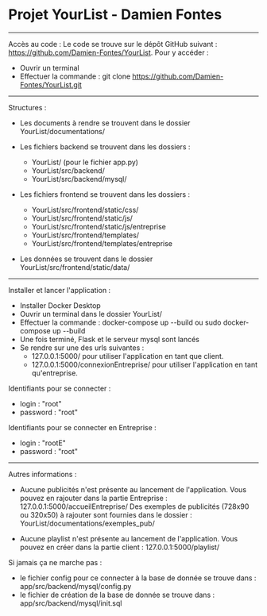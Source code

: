 # Projet YourList - Damien Fontes

--------------------
Accès au code :
Le code se trouve sur le dépôt GitHub suivant : https://github.com/Damien-Fontes/YourList.
Pour y accéder : 
- Ouvrir un terminal
- Effectuer la commande : git clone https://github.com/Damien-Fontes/YourList.git

--------------------
Structures :
- Les documents à rendre se trouvent dans le dossier YourList/documentations/
- Les fichiers backend se trouvent dans les dossiers : 
    - YourList/ (pour le fichier app.py)
    - YourList/src/backend/
    - YourList/src/backend/mysql/

- Les fichiers frontend se trouvent dans les dossiers :
    - YourList/src/frontend/static/css/
    - YourList/src/frontend/static/js/
    - YourList/src/frontend/static/js/entreprise
    - YourList/src/frontend/templates/
    - YourList/src/frontend/templates/entreprise

- Les données se trouvent dans le dossier YourList/src/frontend/static/data/

--------------------
Installer et lancer l'application :
- Installer Docker Desktop 
- Ouvrir un terminal dans le dossier YourList/
- Effectuer la commande : docker-compose up --build ou sudo docker-compose up --build
- Une fois terminé, Flask et le serveur mysql sont lancés
- Se rendre sur une des urls suivantes : 
    - 127.0.0.1:5000/ pour utiliser l'application en tant que client.
    - 127.0.0.1:5000/connexionEntreprise/ pour utiliser l'application en tant qu'entreprise.

Identifiants pour se connecter : 
- login : "root"
- password : "root"

Identifiants pour se connecter en Entreprise : 
- login : "rootE"
- password : "root"

--------------------
Autres informations :
- Aucune publicités n'est présente au lancement de l'application.
Vous pouvez en rajouter dans la partie Entreprise : 127.0.0.1:5000/accueilEntreprise/
Des exemples de publicités (728x90 ou 320x50) à rajouter sont fournies dans le dossier : YourList/documentations/exemples_pub/ 

- Aucune playlist n'est présente au lancement de l'application.
Vous pouvez en créer dans la partie client : 127.0.0.1:5000/playlist/

Si jamais ça ne marche pas : 
- le fichier config pour ce connecter à la base de donnée se trouve dans : app/src/backend/mysql/config.py
- le fichier de création de la base de donnée se trouve dans  : app/src/backend/mysql/init.sql